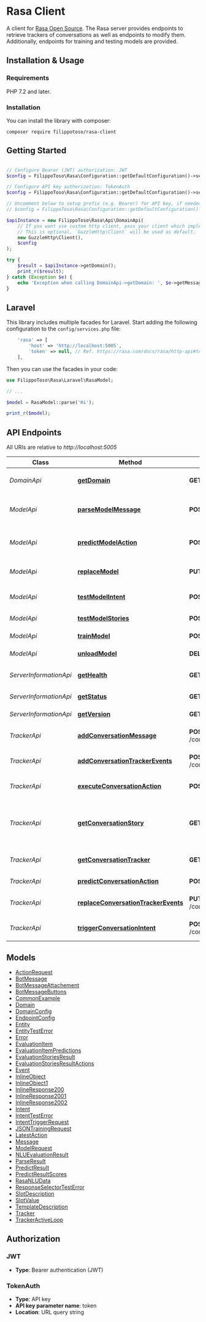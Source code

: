 # Rasa Client

A client for [Rasa Open Source](https://rasa.com/docs/rasa/). The Rasa server provides endpoints to retrieve trackers of conversations as well as endpoints to modify them. Additionally, endpoints for training and testing models are provided.

## Installation & Usage

### Requirements

PHP 7.2 and later.

### Installation

You can install the library with composer:

```
composer require filippotoso/rasa-client
```

## Getting Started

```php

// Configure Bearer (JWT) authorization: JWT
$config = FilippoToso\Rasa\Configuration::getDefaultConfiguration()->setAccessToken('YOUR_ACCESS_TOKEN');

// Configure API key authorization: TokenAuth
$config = FilippoToso\Rasa\Configuration::getDefaultConfiguration()->setApiKey('token', 'YOUR_API_KEY');

// Uncomment below to setup prefix (e.g. Bearer) for API key, if needed
// $config = FilippoToso\Rasa\Configuration::getDefaultConfiguration()->setApiKeyPrefix('token', 'Bearer');

$apiInstance = new FilippoToso\Rasa\Api\DomainApi(
    // If you want use custom http client, pass your client which implements `GuzzleHttp\ClientInterface`.
    // This is optional, `GuzzleHttp\Client` will be used as default.
    new GuzzleHttp\Client(),
    $config
);

try {
    $result = $apiInstance->getDomain();
    print_r($result);
} catch (Exception $e) {
    echo 'Exception when calling DomainApi->getDomain: ', $e->getMessage(), PHP_EOL;
}

```

## Laravel

This library includes multiple facades for Laravel. Start adding the following configuration to the `config/services.php` file:

```php
    'rasa' => [
        'host' => 'http://localhost:5005',
        'token' => null, // Ref. https://rasa.com/docs/rasa/http-api#token-based-auth
    ],
```

Then you can use the facades in your code:

```php
use FilippoToso\Rasa\Laravel\RasaModel;

// ...

$model = RasaModel::parse('Hi');

print_r($model);
```

## API Endpoints

All URIs are relative to *http://localhost:5005*

Class | Method | HTTP request | Description
------------ | ------------- | ------------- | -------------
*DomainApi* | [**getDomain**](docs/Api/DomainApi.md#getdomain) | **GET** /domain | Retrieve the loaded domain
*ModelApi* | [**parseModelMessage**](docs/Api/ModelApi.md#parsemodelmessage) | **POST** /model/parse | Parse a message using the Rasa model
*ModelApi* | [**predictModelAction**](docs/Api/ModelApi.md#predictmodelaction) | **POST** /model/predict | Predict an action on a temporary state
*ModelApi* | [**replaceModel**](docs/Api/ModelApi.md#replacemodel) | **PUT** /model | Replace the currently loaded model
*ModelApi* | [**testModelIntent**](docs/Api/ModelApi.md#testmodelintent) | **POST** /model/test/intents | Perform an intent evaluation
*ModelApi* | [**testModelStories**](docs/Api/ModelApi.md#testmodelstories) | **POST** /model/test/stories | Evaluate stories
*ModelApi* | [**trainModel**](docs/Api/ModelApi.md#trainmodel) | **POST** /model/train | Train a Rasa model
*ModelApi* | [**unloadModel**](docs/Api/ModelApi.md#unloadmodel) | **DELETE** /model | Unload the trained model
*ServerInformationApi* | [**getHealth**](docs/Api/ServerInformationApi.md#gethealth) | **GET** / | Health endpoint of Rasa Server
*ServerInformationApi* | [**getStatus**](docs/Api/ServerInformationApi.md#getstatus) | **GET** /status | Status of the Rasa server
*ServerInformationApi* | [**getVersion**](docs/Api/ServerInformationApi.md#getversion) | **GET** /version | Version of Rasa
*TrackerApi* | [**addConversationMessage**](docs/Api/TrackerApi.md#addconversationmessage) | **POST** /conversations/{conversation_id}/messages | Add a message to a tracker
*TrackerApi* | [**addConversationTrackerEvents**](docs/Api/TrackerApi.md#addconversationtrackerevents) | **POST** /conversations/{conversation_id}/tracker/events | Append events to a tracker
*TrackerApi* | [**executeConversationAction**](docs/Api/TrackerApi.md#executeconversationaction) | **POST** /conversations/{conversation_id}/execute | Run an action in a conversation
*TrackerApi* | [**getConversationStory**](docs/Api/TrackerApi.md#getconversationstory) | **GET** /conversations/{conversation_id}/story | Retrieve an end-to-end story corresponding to a conversation
*TrackerApi* | [**getConversationTracker**](docs/Api/TrackerApi.md#getconversationtracker) | **GET** /conversations/{conversation_id}/tracker | Retrieve a conversations tracker
*TrackerApi* | [**predictConversationAction**](docs/Api/TrackerApi.md#predictconversationaction) | **POST** /conversations/{conversation_id}/predict | Predict the next action
*TrackerApi* | [**replaceConversationTrackerEvents**](docs/Api/TrackerApi.md#replaceconversationtrackerevents) | **PUT** /conversations/{conversation_id}/tracker/events | Replace a trackers events
*TrackerApi* | [**triggerConversationIntent**](docs/Api/TrackerApi.md#triggerconversationintent) | **POST** /conversations/{conversation_id}/trigger_intent | Inject an intent into a conversation

## Models

- [ActionRequest](docs/Model/ActionRequest.md)
- [BotMessage](docs/Model/BotMessage.md)
- [BotMessageAttachement](docs/Model/BotMessageAttachement.md)
- [BotMessageButtons](docs/Model/BotMessageButtons.md)
- [CommonExample](docs/Model/CommonExample.md)
- [Domain](docs/Model/Domain.md)
- [DomainConfig](docs/Model/DomainConfig.md)
- [EndpointConfig](docs/Model/EndpointConfig.md)
- [Entity](docs/Model/Entity.md)
- [EntityTestError](docs/Model/EntityTestError.md)
- [Error](docs/Model/Error.md)
- [EvaluationItem](docs/Model/EvaluationItem.md)
- [EvaluationItemPredictions](docs/Model/EvaluationItemPredictions.md)
- [EvaluationStoriesResult](docs/Model/EvaluationStoriesResult.md)
- [EvaluationStoriesResultActions](docs/Model/EvaluationStoriesResultActions.md)
- [Event](docs/Model/Event.md)
- [InlineObject](docs/Model/InlineObject.md)
- [InlineObject1](docs/Model/InlineObject1.md)
- [InlineResponse200](docs/Model/InlineResponse200.md)
- [InlineResponse2001](docs/Model/InlineResponse2001.md)
- [InlineResponse2002](docs/Model/InlineResponse2002.md)
- [Intent](docs/Model/Intent.md)
- [IntentTestError](docs/Model/IntentTestError.md)
- [IntentTriggerRequest](docs/Model/IntentTriggerRequest.md)
- [JSONTrainingRequest](docs/Model/JSONTrainingRequest.md)
- [LatestAction](docs/Model/LatestAction.md)
- [Message](docs/Model/Message.md)
- [ModelRequest](docs/Model/ModelRequest.md)
- [NLUEvaluationResult](docs/Model/NLUEvaluationResult.md)
- [ParseResult](docs/Model/ParseResult.md)
- [PredictResult](docs/Model/PredictResult.md)
- [PredictResultScores](docs/Model/PredictResultScores.md)
- [RasaNLUData](docs/Model/RasaNLUData.md)
- [ResponseSelectorTestError](docs/Model/ResponseSelectorTestError.md)
- [SlotDescription](docs/Model/SlotDescription.md)
- [SlotValue](docs/Model/SlotValue.md)
- [TemplateDescription](docs/Model/TemplateDescription.md)
- [Tracker](docs/Model/Tracker.md)
- [TrackerActiveLoop](docs/Model/TrackerActiveLoop.md)

## Authorization

### JWT

- **Type**: Bearer authentication (JWT)


### TokenAuth

- **Type**: API key
- **API key parameter name**: token
- **Location**: URL query string
